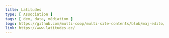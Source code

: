 ```yaml
---
title: Latitudes
type: [ Association ]
tags: [ dev, data, médiation ]
logo: https://github.com/multi-coop/multi-site-contents/blob/maj-edito/texts/network/images/logo_latitudes.svg
link: https://www.latitudes.cc/
---
```


